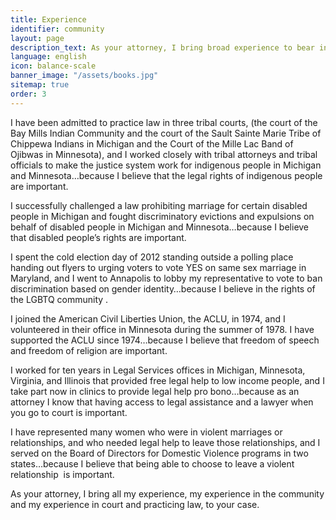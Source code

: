 ```yaml
---
title: Experience
identifier: community
layout: page
description_text: As your attorney, I bring broad experience to bear in your case.
language: english
icon: balance-scale
banner_image: "/assets/books.jpg"
sitemap: true
order: 3
---
```


I have been admitted to practice law in three tribal courts, (the court of the Bay Mills Indian Community and the court of the Sault Sainte Marie Tribe of Chippewa Indians in Michigan and the Court of the Mille Lac Band of Ojibwas in Minnesota), and I worked closely with tribal attorneys and tribal officials to make the justice system work for indigenous people in Michigan and Minnesota…because I believe that the legal rights of indigenous people are important.

I successfully challenged a law prohibiting marriage for certain disabled people in Michigan and fought discriminatory evictions and expulsions on behalf of disabled people in Michigan and Minnesota…because I believe that disabled people’s rights are important.

I spent the cold election day of 2012 standing outside a polling place handing out flyers to urging voters to vote YES on same sex marriage in Maryland, and I went to Annapolis to lobby my representative to vote to ban discrimination based on gender identity…because I believe in the rights of the LGBTQ community .

I joined the American Civil Liberties Union, the ACLU, in 1974, and I volunteered in their office in Minnesota during the summer of 1978. I have supported the ACLU since 1974…because I believe that freedom of speech and freedom of religion are important.

I worked for ten years in Legal Services offices in Michigan, Minnesota, Virginia, and Illinois that provided free legal help to low income people, and I take part now in clinics to provide legal help pro bono…because as an attorney I know that having access to legal assistance and a lawyer when you go to court is important.

I have represented many women who were in violent marriages or relationships, and who needed legal help to leave those relationships, and I served on the Board of Directors for Domestic Violence programs in two states…because I believe that being able to choose to leave a violent relationship &nbsp;is important.

As your attorney, I bring all my experience, my experience in the community and my experience in court and practicing law, to your case.
